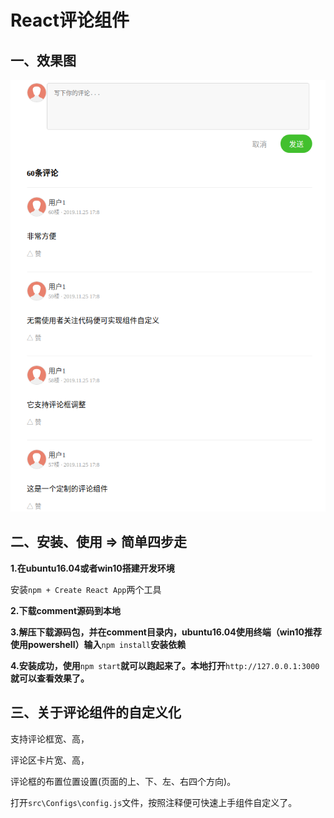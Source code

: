 # React评论组件
## 一、效果图

![avatar](/src/comment.png)

## 二、安装、使用 => 简单四步走

**1.在ubuntu16.04或者win10搭建开发环境**

安装```npm + Create React App```两个工具

**2.下载comment源码到本地**

**3.解压下载源码包，并在comment目录内，ubuntu16.04使用终端（win10推荐使用powershell）输入**```npm install```**安装依赖**

**4.安装成功，使用**```npm start```**就可以跑起来了。本地打开**```http://127.0.0.1:3000```**就可以查看效果了。**



## 三、关于评论组件的自定义化

支持评论框宽、高，

   评论区卡片宽、高，

   评论框的布置位置设置(页面的上、下、左、右四个方向)。


打开```src\Configs\config.js```文件，按照注释便可快速上手组件自定义了。


